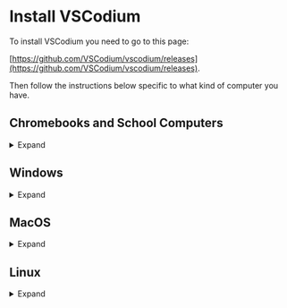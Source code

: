 # Install VSCodium

To install VSCodium you need to go to this page:

[https://github.com/VSCodium/vscodium/releases](https://github.com/VSCodium/vscodium/releases).

Then follow the instructions below specific to what kind of computer you have.

## Chromebooks and School Computers

<details>
    <summary> Expand </summary>
    <p>Unfortunately the defining characteristic of a Chromebook is that you cannot install
    "normal" software on it.</p>
    <p>This is also generally true for computers provided to you by a school. Sometimes they will
    be okay with you running things normally, sometimes not.</p>
    <p>For these situations VSCodium is not an option so for now I am going to recommend falling
    back to using a service called "Github Codespaces." This is a service provided by Microsoft
    where they let you use VSCode in a web browser.</p>
    <p> First, <a href="https://github.com/">make an account on Github</a>.</p>
    <p> Then go to <a href="https://github.com/bowbahdoe/j25-codespace"> https://github.com/bowbahdoe/j25-codespace</a> and press the <code>.</code> key on your keyboard.</p>
    <img src="/text_editors/codespace_repo_landing.png"></img>
    <p> After pressing <code>.</code> you should be redirected to a page that looks like this </p>
    <img src="/text_editors/codespace_first_view.png" />
    <p> Click the button on the bottom labeled "Continue Working in GitHub Codespaces."</p>
    <img src="/text_editors/codespace_continue_working.png" />
    <p> Select the smallest instance size from the dropdown that appears. </p>
    <img src="/text_editors/codespace_instance_size.png" />
    <p> After it loads for awhile you will see a pop-up in the bottom left of your screen asking
    if you want to install an extension for Java files. </p>
    <img src="/text_editors/codespace_extension_prompt.png" />
    <p> You want to say no to this. </p>
    <img src="/text_editors/codespace_extension_no.png" />
    <p> You will also want to say no to all extension suggestions. </p>
    <img src="/text_editors/codespace_ignore_all.png" />
    <p>Next on the chopping block is the AI thing on the right. You want to uncheck the "Show View by Default." option on it then click the `x` to dismiss it.</p>
    <img src="/text_editors/codespace_ai.png" />
    <p>After vanquishing evil, your next task is to type `java src/Main.java` into the "Terminal" area at the bottom of your screen.</p>
    <img src="/text_editors/codespace_srcmainjava.png" />
    <p>Press the enter key and you should see "Hello, world" be printed out.</p>
    <img src="/text_editors/codespace_run_code.png" />
    <p>You can skip the next section on installing Java for now. You are ready to proceed with the book.</p>
</details>
    

## Windows

<details>
    <summary>Expand</summary>
    <p>If you are on Windows you want to click this link.</p>

<img src="/text_editors/windows_download.png" />

<p>This will download a file. Double click it and it will open an installer like this. Follow it through to the end selecting all the default options</p>
<img src="/text_editors/windows_installer.png" />


<p>When you open the program it installs you should see a screen like this.</p>
<img src="/text_editors/windows_blank.png" />

<p>In the top-left corner select File -> Open Folder </p>
<img src="/text_editors/windows_open_folder.png" />

<p>Make a folder somewhere on your computer to store your code. It doesn't matter what you call it.</p>
<img src="/text_editors/windows_new_folder.png" />
<img src="/text_editors/windows_naming_folder.png" />

<p>Then make a new file named <code>src/Main.java</code></p>
<img src="/text_editors/windows_new_file.png" />
<img src="/text_editors/windows_naming_new_file.png"/>

<p>Inside of this file put the following contents. </p>

```java,no_run
void main() {
    IO.println("Hello, world");
}
```

<p> Now skip ahead to the next section on installing Java. Come back when you are done. </p>

<p> Once you are back you want to open a new terminal. </p>

<img src="/text_editors/windows_new_terminal.png"/>

<p> Type <code>java src/Main.java</code> in the terminal and press enter to run your first program.
If this doesn't work you might need to restart your computer or you might have messed up a step.</p>

<img src="/text_editors/windows_run_code.png"/>
</details>

## MacOS

<details>
    <summary>Expand</summary>
    <p>If you have an Apple M1 Mac or newer then you need to scroll down
to the "ARM 64bits" section (of whatever the newest release is) and click this link.</p>

<img src="/text_editors/mac_arm_download.png" />

<p>If you have an older Mac then you want to click this link.</p>

<img src="/text_editors/mac_x86_download.png" />

<p>This will download a file. Double click it and it will open a window like this.</p>
<img src="/text_editors/mac_vscodium_dmg_open.png" />

<p>Then drag the VSCodium logo to the Applications folder.</p>
<img src="/text_editors/mac_vscodium_dmg_drag.png" />

<p>Then you should be able to find and open the app from the Launchpad app.</p>

<img src="/text_editors/mac_launchpad.png" />

<img src="/text_editors/mac_launchpad_vscodium_search.png" />

<p>When you open it you should see a screen like this.</p>
<img src="/text_editors/mac_blank.png" />

<p>In the top-right corner select File -> Open Folder </p>
<img src="/text_editors/mac_open_folder.png" />

<p>Make a folder somewhere on your computer to store your code. It doesn't matter what you call it.</p>
<img src="/text_editors/mac_new_folder.png" />

<p>Then make a new file named <code>src/Main.java</code></p>
<img src="/text_editors/mac_new_file.png" />
<img src="/text_editors/mac_make_file.png"/>

<p>Inside of this file put the following contents. </p>

```java,no_run
void main() {
    IO.println("Hello, world");
}
```

<p> Now skip ahead to the next section on installing Java. Come back when you are done. </p>

<p> Once you are back you want to open a new terminal. </p>

<img src="/text_editors/mac_new_terminal.png"/>

<p> Type <code>java src/Main.java</code> in the terminal and press enter to run your first program.
If this doesn't work you might need to restart your computer or you might have messed up a step.</p>

<img src="/text_editors/mac_run_java.png"/>

</details>

## Linux

<details>
    <summary>Expand</summary>
    <p>Select the installer that matches your system and go from there.</p>
    <p>Sorry I don't have as nice of a walkthrough as I do for Windows and Mac. In my defense,
    every Linux machine is its own beast.</p>
</details